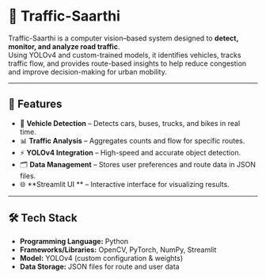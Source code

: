 # 🚦 Traffic-Saarthi  

Traffic-Saarthi is a computer vision–based system designed to **detect, monitor, and analyze road traffic**.  
Using YOLOv4 and custom-trained models, it identifies vehicles, tracks traffic flow, and provides route-based insights to help reduce congestion and improve decision-making for urban mobility.

---

## 📌 Features
- 🚗 **Vehicle Detection** – Detects cars, buses, trucks, and bikes in real time.  
- 📊 **Traffic Analysis** – Aggregates counts and flow for specific routes.  
- ⚡ **YOLOv4 Integration** – High-speed and accurate object detection.  
- 🗂 **Data Management** – Stores user preferences and route data in JSON files.  
- 🌐 **Streamlit UI ** – Interactive interface for visualizing results.  

---

## 🛠 Tech Stack
- **Programming Language:** Python  
- **Frameworks/Libraries:** OpenCV, PyTorch, NumPy, Streamlit  
- **Model:** YOLOv4 (custom configuration & weights)  
- **Data Storage:** JSON files for route and user data  


